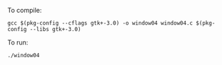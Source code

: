 To compile:

`gcc $(pkg-config --cflags gtk+-3.0) -o window04 window04.c $(pkg-config --libs gtk+-3.0)`

To run:

`./window04`

